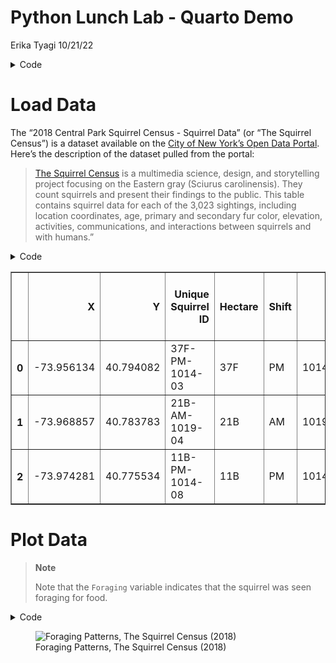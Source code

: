 Python Lunch Lab - Quarto Demo
================
Erika Tyagi
10/21/22

<details>
<summary>Code</summary>

``` python
import pandas as pd 
import matplotlib.pyplot as plt
import seaborn as sns 

pd.set_option('display.max_columns', 100)
sns.set_theme(style="whitegrid")
```

</details>

# Load Data

The “2018 Central Park Squirrel Census - Squirrel Data” (or “The
Squirrel Census”) is a dataset available on the [City of New York’s Open
Data Portal](https://opendata.cityofnewyork.us/). Here’s the description
of the dataset pulled from the portal:

> [The Squirrel Census](https://www.thesquirrelcensus.com/) is a
> multimedia science, design, and storytelling project focusing on the
> Eastern gray (Sciurus carolinensis). They count squirrels and present
> their findings to the public. This table contains squirrel data for
> each of the 3,023 sightings, including location coordinates, age,
> primary and secondary fur color, elevation, activities,
> communications, and interactions between squirrels and with humans.”

<details>
<summary>Code</summary>

``` python
# Load the dataset 
url = "https://data.cityofnewyork.us/api/views/vfnx-vebw/rows.csv"
df = pd.read_csv(url)

# View the first 3 rows 
df.head(3)
```

</details>
<div>
<style scoped>
    .dataframe tbody tr th:only-of-type {
        vertical-align: middle;
    }

    .dataframe tbody tr th {
        vertical-align: top;
    }

    .dataframe thead th {
        text-align: right;
    }
</style>
<table border="1" class="dataframe">
  <thead>
    <tr style="text-align: right;">
      <th></th>
      <th>X</th>
      <th>Y</th>
      <th>Unique Squirrel ID</th>
      <th>Hectare</th>
      <th>Shift</th>
      <th>Date</th>
      <th>Hectare Squirrel Number</th>
      <th>Age</th>
      <th>Primary Fur Color</th>
      <th>Highlight Fur Color</th>
      <th>Combination of Primary and Highlight Color</th>
      <th>Color notes</th>
      <th>Location</th>
      <th>Above Ground Sighter Measurement</th>
      <th>Specific Location</th>
      <th>Running</th>
      <th>Chasing</th>
      <th>Climbing</th>
      <th>Eating</th>
      <th>Foraging</th>
      <th>Other Activities</th>
      <th>Kuks</th>
      <th>Quaas</th>
      <th>Moans</th>
      <th>Tail flags</th>
      <th>Tail twitches</th>
      <th>Approaches</th>
      <th>Indifferent</th>
      <th>Runs from</th>
      <th>Other Interactions</th>
      <th>Lat/Long</th>
    </tr>
  </thead>
  <tbody>
    <tr>
      <th>0</th>
      <td>-73.956134</td>
      <td>40.794082</td>
      <td>37F-PM-1014-03</td>
      <td>37F</td>
      <td>PM</td>
      <td>10142018</td>
      <td>3</td>
      <td>NaN</td>
      <td>NaN</td>
      <td>NaN</td>
      <td>+</td>
      <td>NaN</td>
      <td>NaN</td>
      <td>NaN</td>
      <td>NaN</td>
      <td>False</td>
      <td>False</td>
      <td>False</td>
      <td>False</td>
      <td>False</td>
      <td>NaN</td>
      <td>False</td>
      <td>False</td>
      <td>False</td>
      <td>False</td>
      <td>False</td>
      <td>False</td>
      <td>False</td>
      <td>False</td>
      <td>NaN</td>
      <td>POINT (-73.9561344937861 40.7940823884086)</td>
    </tr>
    <tr>
      <th>1</th>
      <td>-73.968857</td>
      <td>40.783783</td>
      <td>21B-AM-1019-04</td>
      <td>21B</td>
      <td>AM</td>
      <td>10192018</td>
      <td>4</td>
      <td>NaN</td>
      <td>NaN</td>
      <td>NaN</td>
      <td>+</td>
      <td>NaN</td>
      <td>NaN</td>
      <td>NaN</td>
      <td>NaN</td>
      <td>False</td>
      <td>False</td>
      <td>False</td>
      <td>False</td>
      <td>False</td>
      <td>NaN</td>
      <td>False</td>
      <td>False</td>
      <td>False</td>
      <td>False</td>
      <td>False</td>
      <td>False</td>
      <td>False</td>
      <td>False</td>
      <td>NaN</td>
      <td>POINT (-73.9688574691102 40.7837825208444)</td>
    </tr>
    <tr>
      <th>2</th>
      <td>-73.974281</td>
      <td>40.775534</td>
      <td>11B-PM-1014-08</td>
      <td>11B</td>
      <td>PM</td>
      <td>10142018</td>
      <td>8</td>
      <td>NaN</td>
      <td>Gray</td>
      <td>NaN</td>
      <td>Gray+</td>
      <td>NaN</td>
      <td>Above Ground</td>
      <td>10</td>
      <td>NaN</td>
      <td>False</td>
      <td>True</td>
      <td>False</td>
      <td>False</td>
      <td>False</td>
      <td>NaN</td>
      <td>False</td>
      <td>False</td>
      <td>False</td>
      <td>False</td>
      <td>False</td>
      <td>False</td>
      <td>False</td>
      <td>False</td>
      <td>NaN</td>
      <td>POINT (-73.97428114848522 40.775533619083)</td>
    </tr>
  </tbody>
</table>
</div>

# Plot Data

<div>

> **Note**
>
> Note that the `Foraging` variable indicates that the squirrel was seen
> foraging for food.

</div>

<details>
<summary>Code</summary>

``` python
# Create simple barplot 
sns.countplot(
    x="Foraging", 
    hue="Primary Fur Color", 
    data=df 
)

plt.show()
```

</details>

<figure>
<img
src="quarto-pug-demo-squirrels_files/figure-commonmark/squirrels-output-1.png"
id="squirrels" alt="Foraging Patterns, The Squirrel Census (2018)" />
<figcaption aria-hidden="true">Foraging Patterns, The Squirrel Census
(2018)</figcaption>
</figure>
